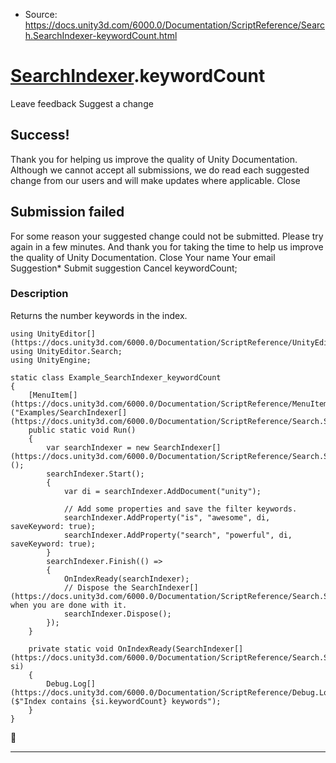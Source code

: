 * Source: https://docs.unity3d.com/6000.0/Documentation/ScriptReference/Search.SearchIndexer-keywordCount.html

#  [SearchIndexer](https://docs.unity3d.com/6000.0/Documentation/ScriptReference/Search.SearchIndexer.html).keywordCount
Leave feedback
Suggest a change
## Success!
Thank you for helping us improve the quality of Unity Documentation. Although we cannot accept all submissions, we do read each suggested change from our users and will make updates where applicable.
Close
## Submission failed
For some reason your suggested change could not be submitted. Please <a>try again</a> in a few minutes. And thank you for taking the time to help us improve the quality of Unity Documentation.
Close
Your name Your email Suggestion* Submit suggestion
Cancel
keywordCount; 
### Description
Returns the number keywords in the index.
```
using UnityEditor[](https://docs.unity3d.com/6000.0/Documentation/ScriptReference/UnityEditor.html);
using UnityEditor.Search;
using UnityEngine;

static class Example_SearchIndexer_keywordCount
{
    [MenuItem[](https://docs.unity3d.com/6000.0/Documentation/ScriptReference/MenuItem.html)("Examples/SearchIndexer[](https://docs.unity3d.com/6000.0/Documentation/ScriptReference/Search.SearchIndexer.html)/keywordCount")]
    public static void Run()
    {
        var searchIndexer = new SearchIndexer[](https://docs.unity3d.com/6000.0/Documentation/ScriptReference/Search.SearchIndexer.html)();
        searchIndexer.Start();
        {
            var di = searchIndexer.AddDocument("unity");

            // Add some properties and save the filter keywords.
            searchIndexer.AddProperty("is", "awesome", di, saveKeyword: true);
            searchIndexer.AddProperty("search", "powerful", di, saveKeyword: true);
        }
        searchIndexer.Finish(() =>
        {
            OnIndexReady(searchIndexer);
            // Dispose the SearchIndexer[](https://docs.unity3d.com/6000.0/Documentation/ScriptReference/Search.SearchIndexer.html) when you are done with it.
            searchIndexer.Dispose();
        });
    }

    private static void OnIndexReady(SearchIndexer[](https://docs.unity3d.com/6000.0/Documentation/ScriptReference/Search.SearchIndexer.html) si)
    {
        Debug.Log[](https://docs.unity3d.com/6000.0/Documentation/ScriptReference/Debug.Log.html)($"Index contains {si.keywordCount} keywords");
    }
}

```

* * *
